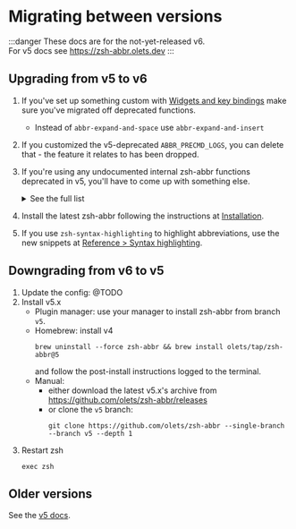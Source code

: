 # Migrating between versions

:::danger
These docs are for the not-yet-released v6.  
For v5 docs see <https://zsh-abbr.olets.dev>
:::

## Upgrading from v5 to v6

1. If you've set up something custom with [Widgets&nbsp;and&nbsp;key&nbsp;bindings](/widgets-and-key-bindings) make sure you've migrated off deprecated functions.

    - Instead of `abbr-expand-and-space` use `abbr-expand-and-insert`

1. If you customized the v5-deprecated `ABBR_PRECMD_LOGS`, you can delete that - the feature it relates to has been dropped.

1. If you're using any undocumented internal zsh-abbr functions deprecated in v5, you'll have to come up with something else. 

    <details>
    <summary>See the full list</summary>

    These internal values were dropped:
    - `ABBR_PRECMD_MESSAGE`

    These internal functions were dropped:

    - `_abbr_add_widgets`
    - `_abbr_bind_widgets`
    - `_abbr_deprecations`
    - `_abbr_integrations`
    - `_abbr_precmd`
    - `_abbr:util_deprecated`

    These internal functions deprecated are now internal _only_:

    - `_abbr_init`
    - `_abbr_warn_deprecation`
    - `_abbr:add`
    - `_abbr:clear_session`
    - `_abbr:erase`
    - `_abbr:expand`
    - `_abbr:expansion`
    - `_abbr:export_aliases`
    - `_abbr:git`
    - `_abbr:import_aliases`
    - `_abbr:import_fish`
    - `_abbr:import_git_aliases`
    - `_abbr:list`
    - `_abbr:list_abbreviations`
    - `_abbr:list_commands`
    - `_abbr:print_version`
    - `_abbr:profile`
    - `_abbr:rename`
    - `_abbr:util_add`
    - `_abbr:util_alias`
    - `_abbr:util_bad_options`
    - `_abbr:util_check_command`
    - `_abbr:util_error`
    - `_abbr:util_import_alias`
    - `_abbr:util_list`
    - `_abbr:util_list_item`
    - `_abbr:util_log_unless_quiet`
    - `_abbr:util_log_unless_quieter`
    - `_abbr:util_print`
    - `_abbr:util_set_once`
    - `_abbr:util_set_to_typed_scope`
    - `_abbr:util_sync_user`
    - `_abbr:util_usage`
    - `_abbr:util_warn`

    </details>

1. Install the latest zsh-abbr following the instructions at [Installation](/installation.html).

1. If you use `zsh-syntax-highlighting` to highlight abbreviations, use the new snippets at [Reference&nbsp;>&nbsp;Syntax highlighting](/syntax-highlighting).

## Downgrading from v6 to v5

1. Update the config: @TODO
1. Install v5.x
    - Plugin manager: use your manager to install zsh-abbr from branch `v5`.
    - Homebrew:
        install v4
        ```shell:no-line-numbers
        brew uninstall --force zsh-abbr && brew install olets/tap/zsh-abbr@5
        ```
        and follow the post-install instructions logged to the terminal.
    - Manual:
      - either download the latest v5.x's archive from <https://github.com/olets/zsh-abbr/releases>
      - or clone the `v5` branch:
          ```shell:no-line-numbers
          git clone https://github.com/olets/zsh-abbr --single-branch --branch v5 --depth 1
          ```
1. Restart zsh 
    ```shell:no-line-numbers
    exec zsh
    ```

## Older versions

See the [v5 docs](https://v5.zsh-abbr.olets.dev).
